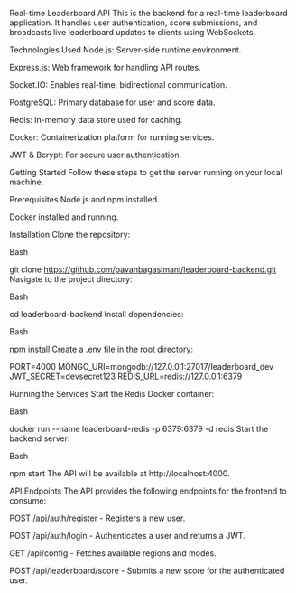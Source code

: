 Real-time Leaderboard API
This is the backend for a real-time leaderboard application. It handles user authentication, score submissions, and broadcasts live leaderboard updates to clients using WebSockets.

Technologies Used
Node.js: Server-side runtime environment.

Express.js: Web framework for handling API routes.

Socket.IO: Enables real-time, bidirectional communication.

PostgreSQL: Primary database for user and score data.

Redis: In-memory data store used for caching.

Docker: Containerization platform for running services.

JWT & Bcrypt: For secure user authentication.

Getting Started
Follow these steps to get the server running on your local machine.

Prerequisites
Node.js and npm installed.

Docker installed and running.

Installation
Clone the repository:

Bash

git clone https://github.com/pavanbagasimani/leaderboard-backend.git
Navigate to the project directory:

Bash

cd leaderboard-backend
Install dependencies:

Bash

npm install
Create a .env file in the root directory:

PORT=4000
MONGO_URI=mongodb://127.0.0.1:27017/leaderboard_dev
JWT_SECRET=devsecret123
REDIS_URL=redis://127.0.0.1:6379

Running the Services
Start the Redis Docker container:

Bash

docker run --name leaderboard-redis -p 6379:6379 -d redis
Start the backend server:

Bash

npm start
The API will be available at http://localhost:4000.

API Endpoints
The API provides the following endpoints for the frontend to consume:

POST /api/auth/register - Registers a new user.

POST /api/auth/login - Authenticates a user and returns a JWT.

GET /api/config - Fetches available regions and modes.

POST /api/leaderboard/score - Submits a new score for the authenticated user.
